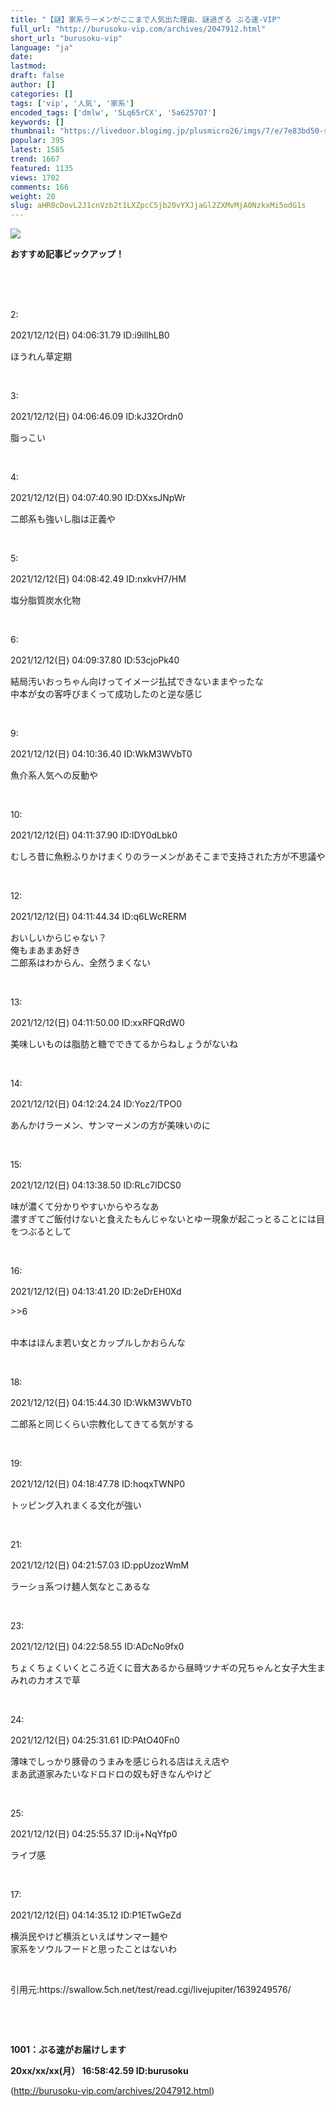 ```yaml
---
title: "【謎】家系ラーメンがここまで人気出た理由、謎過ぎる ぶる速-VIP"
full_url: "http://burusoku-vip.com/archives/2047912.html"
short_url: "burusoku-vip"
language: "ja"
date: 
lastmod: 
draft: false
author: []
categories: []
tags: ['vip', '人気', '家系']
encoded_tags: ['dmlw', '5Lq65rCX', '5a6257O7']
keywords: []
thumbnail: "https://livedoor.blogimg.jp/plusmicro26/imgs/7/e/7e83bd50-s.png"
popular: 395
latest: 1585
trend: 1667
featured: 1135
views: 1702
comments: 166
weight: 20
slug: aHR0cDovL2J1cnVzb2t1LXZpcC5jb20vYXJjaGl2ZXMvMjA0NzkxMi5odG1s
---
```


![](https://livedoor.blogimg.jp/plusmicro26/imgs/7/e/7e83bd50-s.png)

<div><p><b>おすすめ記事ピックアップ！</b></p> <p class='g-ad1'> </p> <p class='g-ad2'> </p> <p></p><br><br> <br> <p>2: <p> 2021/12/12(日) 04:06:31.79 ID:i9illhLB0</p></p><p> ほうれん草定期 </p><br> <p>3: <p> 2021/12/12(日) 04:06:46.09 ID:kJ32Ordn0</p></p><p> 脂っこい </p><br> <p>4: <p> 2021/12/12(日) 04:07:40.90 ID:DXxsJNpWr</p></p><p> 二郎系も強いし脂は正義や </p><br> <p>5: <p> 2021/12/12(日) 04:08:42.49 ID:nxkvH7/HM</p></p><p> 塩分脂質炭水化物 </p><br> <p>6: <p> 2021/12/12(日) 04:09:37.80 ID:53cjoPk40</p></p><p> 結局汚いおっちゃん向けってイメージ払拭できないままやったな <br> 中本が女の客呼びまくって成功したのと逆な感じ </p><br> <p>9: <p> 2021/12/12(日) 04:10:36.40 ID:WkM3WVbT0</p></p><p> 魚介系人気への反動や </p><br> <p>10: <p> 2021/12/12(日) 04:11:37.90 ID:IDY0dLbk0</p></p><p> むしろ昔に魚粉ふりかけまくりのラーメンがあそこまで支持された方が不思議や </p><br> <p>12: <p> 2021/12/12(日) 04:11:44.34 ID:q6LWcRERM</p></p><p> おいしいからじゃない？ <br> 俺もまあまあ好き <br> 二郎系はわからん、全然うまくない </p><br> <p>13: <p> 2021/12/12(日) 04:11:50.00 ID:xxRFQRdW0</p></p><p> 美味しいものは脂肪と糖でできてるからねしょうがないね </p><br> <p>14: <p> 2021/12/12(日) 04:12:24.24 ID:Yoz2/TPO0</p></p><p> あんかけラーメン、サンマーメンの方が美味いのに </p><br> <p>15: <p> 2021/12/12(日) 04:13:38.50 ID:RLc7lDCS0</p></p><p> 味が濃くて分かりやすいからやろなあ <br> 濃すぎてご飯付けないと食えたもんじゃないとゆー現象が起こっとることには目をつぶるとして </p><br> <p>16: <p> 2021/12/12(日) 04:13:41.20 ID:2eDrEH0Xd</p></p><p> <p class='anchor'>>>6</p> <br> 中本はほんま若い女とカップルしかおらんな </p><br> <p>18: <p> 2021/12/12(日) 04:15:44.30 ID:WkM3WVbT0</p></p><p> 二郎系と同じくらい宗教化してきてる気がする </p><br> <p>19: <p> 2021/12/12(日) 04:18:47.78 ID:hoqxTWNP0</p></p><p> トッピング入れまくる文化が強い </p><br> <p>21: <p> 2021/12/12(日) 04:21:57.03 ID:ppUzozWmM</p></p><p> ラーショ系つけ麺人気なとこあるな </p><br> <p>23: <p> 2021/12/12(日) 04:22:58.55 ID:ADcNo9fx0</p></p><p> ちょくちょくいくところ近くに音大あるから昼時ツナギの兄ちゃんと女子大生まみれのカオスで草 </p><br> <p>24: <p> 2021/12/12(日) 04:25:31.61 ID:PAtO40Fn0</p></p><p> 薄味でしっかり豚骨のうまみを感じられる店はええ店や <br> まあ武道家みたいなドロドロの奴も好きなんやけど </p><br> <p>25: <p> 2021/12/12(日) 04:25:55.37 ID:ij+NqYfp0</p></p><p> ライブ感 </p><br> <p>17: <p> 2021/12/12(日) 04:14:35.12 ID:P1ETwGeZd</p></p><p> 横浜民やけど横浜といえばサンマー麺や <br> 家系をソウルフードと思ったことはないわ </p><br> <p>引用元:https://swallow.5ch.net/test/read.cgi/livejupiter/1639249576/</p> <br> <p id='csw_block'></p> <p id='divSP1'> </p> <br><p><b>1001：ぶる速がお届けします <p> 20xx/xx/xx(月） 16:58:42.59 ID:burusoku</p></b></p> <p class='g-ad1'> </p> <p class='g-ad2'> </p> <p id='divSP'> </p> </div>

(http://burusoku-vip.com/archives/2047912.html)
